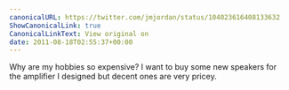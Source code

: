 ```yaml
---
canonicalURL: https://twitter.com/jmjordan/status/104023616408133632
ShowCanonicalLink: true
CanonicalLinkText: View original on
date: 2011-08-18T02:55:37+00:00
---
```

Why are my hobbies so expensive? I want to buy some new speakers for the amplifier I designed but decent ones are very pricey.